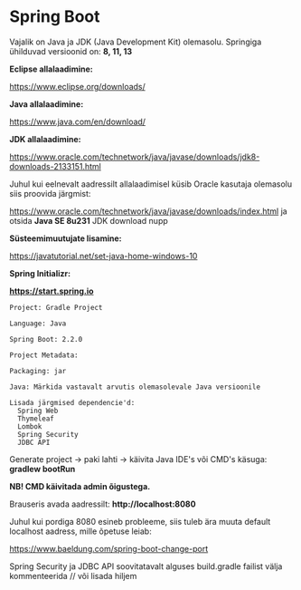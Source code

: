 # Spring Boot

Vajalik on Java ja JDK (Java Development Kit) olemasolu. Springiga ühilduvad versioonid on: **8, 11, 13**

**Eclipse allalaadimine:**

https://www.eclipse.org/downloads/

**Java allalaadimine:** 

https://www.java.com/en/download/

**JDK allalaadimine:**

https://www.oracle.com/technetwork/java/javase/downloads/jdk8-downloads-2133151.html

Juhul kui eelnevalt aadressilt allalaadimisel küsib Oracle kasutaja olemasolu siis proovida järgmist:

https://www.oracle.com/technetwork/java/javase/downloads/index.html ja otsida **Java SE 8u231** JDK download nupp

**Süsteemimuutujate lisamine:**

https://javatutorial.net/set-java-home-windows-10

**Spring Initializr:**

**https://start.spring.io**

    Project: Gradle Project

    Language: Java

    Spring Boot: 2.2.0

    Project Metadata:

    Packaging: jar

    Java: Märkida vastavalt arvutis olemasolevale Java versioonile

    Lisada järgmised dependencie'd:
      Spring Web
      Thymeleaf
      Lombok
      Spring Security
      JDBC API

Generate project -> paki lahti -> käivita Java IDE's või CMD's käsuga: **gradlew bootRun**

**NB! CMD käivitada admin õigustega.**

Brauseris avada aadressilt: **http://localhost:8080**

Juhul kui pordiga 8080 esineb probleeme, siis tuleb ära muuta default localhost aadress, mille õpetuse leiab:

https://www.baeldung.com/spring-boot-change-port

Spring Security ja JDBC API soovitatavalt alguses build.gradle failist välja kommenteerida // või lisada hiljem


